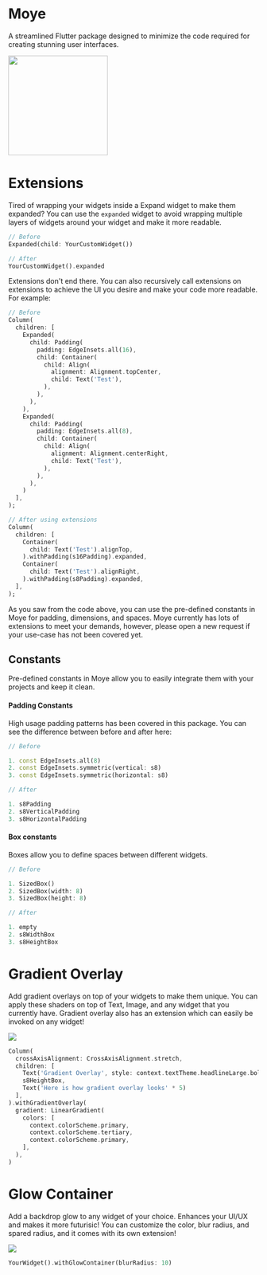 # Moye

A streamlined Flutter package designed to minimize the code required for creating stunning user interfaces.

<img src="https://github.com/mohyghb/Moye/assets/37986616/0c7e7f50-f139-4594-b0a7-1617fb39172a" width="200"/>


# Extensions

Tired of wrapping your widgets inside a Expand widget to make them expanded? You can use the `expanded` widget to avoid wrapping multiple layers of widgets around your widget and make it more readable.

```dart
// Before
Expanded(child: YourCustomWidget())

// After
YourCustomWidget().expanded
```

Extensions don't end there. You can also recursively call extensions on extensions to achieve the UI you desire and make your code more readable. For example:

```dart
// Before
Column(
  children: [
    Expanded(
      child: Padding(
        padding: EdgeInsets.all(16),
        child: Container(
          child: Align(
            alignment: Alignment.topCenter,
            child: Text('Test'),
          ),
        ),
      ),
    ),
    Expanded(
      child: Padding(
        padding: EdgeInsets.all(8),
        child: Container(
          child: Align(
            alignment: Alignment.centerRight,
            child: Text('Test'),
          ),
        ),
      ),
    )
  ],
);
```

```dart
// After using extensions
Column(
  children: [
    Container(
      child: Text('Test').alignTop,
    ).withPadding(s16Padding).expanded,
    Container(
      child: Text('Test').alignRight,
    ).withPadding(s8Padding).expanded,
  ],
);
```

As you saw from the code above, you can use the pre-defined constants in Moye for padding, dimensions, and spaces. Moye currently has lots of extensions to meet your demands, however, please open a new request if your use-case has not been covered yet.


## Constants

Pre-defined constants in Moye allow you to easily integrate them with your projects and keep it clean.

#### Padding Constants
High usage padding patterns has been covered in this package. You can see the difference between before and after here:

```dart
// Before

1. const EdgeInsets.all(8)
2. const EdgeInsets.symmetric(vertical: s8)
3. const EdgeInsets.symmetric(horizontal: s8)

// After

1. s8Padding
2. s8VerticalPadding
3. s8HorizontalPadding
```

#### Box constants
Boxes allow you to define spaces between different widgets.

```dart
// Before

1. SizedBox()
2. SizedBox(width: 8)
3. SizedBox(height: 8)

// After

1. empty
2. s8WidthBox
3. s8HeightBox
```

# Gradient Overlay

Add gradient overlays on top of your widgets to make them unique. You can apply these shaders on top of Text, Image, and any widget that you currently have. Gradient overlay also has an extension which can easily be invoked on any widget!

<img src="https://github.com/mohyghb/Moye/assets/37986616/e71543f0-e31e-42be-b705-2555686ec7d8"/>


```dart
Column(
  crossAxisAlignment: CrossAxisAlignment.stretch,
  children: [
    Text('Gradient Overlay', style: context.textTheme.headlineLarge.bold),
    s8HeightBox,
    Text('Here is how gradient overlay looks' * 5)
  ],
).withGradientOverlay(
  gradient: LinearGradient(
    colors: [
      context.colorScheme.primary,
      context.colorScheme.tertiary,
      context.colorScheme.primary,
    ],
  ),
)
```

# Glow Container

Add a backdrop glow to any widget of your choice. Enhances your UI/UX and makes it more futurisic! You can customize the color, blur radius, and spared radius, and it comes with its own extension!

<img src="https://github.com/mohyghb/Moye/assets/37986616/dc2d2331-7bbe-4a4a-b127-79796092757e"/>

```dart
YourWidget().withGlowContainer(blurRadius: 10)
```



